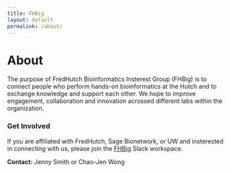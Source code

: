 ```yaml
---
title: FHBig
layout: default
permalink: /about/
---
```


# About
The purpose of FredHutch Bioinformatics Insterest Group (FHBig) is to
connect people who perform hands-on bioinformatics at the Hutch and
to exchange knowledge and support each other. We hope to improve
engagement, collaboration and innovation acrossed different labs
within the organization.  

### Get Involved
If you are affiliated with FredHutch, Sage Bionetwork, or UW and
insterested in connecting with us, please join the
[FHBig](https://fhbig.slack.com) Slack workspace. 

__Contact:__ Jenny Smith or Chao-Jen Wong 

